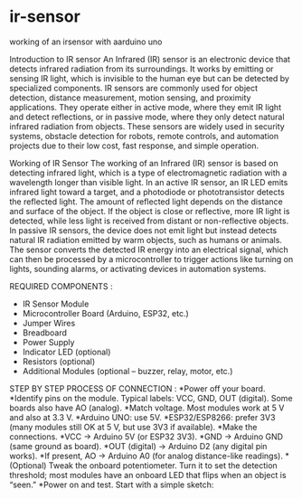 # ir-sensor
working of an irsensor with aarduino uno

Introduction to IR sensor
An Infrared (IR) sensor is an electronic device that detects infrared radiation from its surroundings. It works by emitting or sensing IR light, which is invisible to the human eye but can be detected by specialized components. IR sensors are commonly used for object detection, distance measurement, motion sensing, and proximity applications. They operate either in active mode, where they emit IR light and detect reflections, or in passive mode, where they only detect natural infrared radiation from objects. These sensors are widely used in security systems, obstacle detection for robots, remote controls, and automation projects due to their low cost, fast response, and simple operation.

Working of IR Sensor
The working of an Infrared (IR) sensor is based on detecting infrared light, which is a type of electromagnetic radiation with a wavelength longer than visible light. In an active IR sensor, an IR LED emits infrared light toward a target, and a photodiode or phototransistor detects the reflected light. The amount of reflected light depends on the distance and surface of the object. If the object is close or reflective, more IR light is detected, while less light is received from distant or non-reflective objects. In passive IR sensors, the device does not emit light but instead detects natural IR radiation emitted by warm objects, such as humans or animals. The sensor converts the detected IR energy into an electrical signal, which can then be processed by a microcontroller to trigger actions like turning on lights, sounding alarms, or activating devices in automation systems.

REQUIRED COMPONENTS :
* IR Sensor Module
* Microcontroller Board (Arduino, ESP32, etc.)
* Jumper Wires
* Breadboard
* Power Supply
* Indicator LED (optional)
* Resistors (optional)
* Additional Modules (optional – buzzer, relay, motor, etc.)

STEP BY STEP PROCESS OF CONNECTION :
*Power off your board.
*Identify pins on the module. Typical labels: VCC, GND, OUT (digital). Some boards also have AO (analog).
*Match voltage. Most modules work at 5 V and also at 3.3 V.
*Arduino UNO: use 5V.
*ESP32/ESP8266: prefer 3V3 (many modules still OK at 5 V, but use 3V3 if available).
*Make the connections.
*VCC → Arduino 5V (or ESP32 3V3).
*GND → Arduino GND (same ground as board).
*OUT (digital) → Arduino D2 (any digital pin works).
*If present, AO → Arduino A0 (for analog distance-like readings).
*(Optional) Tweak the onboard potentiometer. Turn it to set the detection threshold; most modules have an onboard LED that flips when an object is “seen.”
*Power on and test. Start with a simple sketch:
